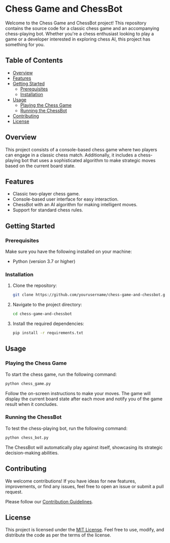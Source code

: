 # Chess Game and ChessBot

Welcome to the Chess Game and ChessBot project! This repository contains the source code for a classic chess game and an accompanying chess-playing bot. Whether you're a chess enthusiast looking to play a game or a developer interested in exploring chess AI, this project has something for you.

## Table of Contents

- [Overview](#overview)
- [Features](#features)
- [Getting Started](#getting-started)
  - [Prerequisites](#prerequisites)
  - [Installation](#installation)
- [Usage](#usage)
  - [Playing the Chess Game](#playing-the-chess-game)
  - [Running the ChessBot](#running-the-chessbot)
- [Contributing](#contributing)
- [License](#license)

## Overview

This project consists of a console-based chess game where two players can engage in a classic chess match. Additionally, it includes a chess-playing bot that uses a sophisticated algorithm to make strategic moves based on the current board state.

## Features

- Classic two-player chess game.
- Console-based user interface for easy interaction.
- ChessBot with an AI algorithm for making intelligent moves.
- Support for standard chess rules.

## Getting Started

### Prerequisites

Make sure you have the following installed on your machine:

- Python (version 3.7 or higher)

### Installation

1. Clone the repository:

   ```bash
   git clone https://github.com/yourusername/chess-game-and-chessbot.git
   ```

2. Navigate to the project directory:

   ```bash
   cd chess-game-and-chessbot
   ```

3. Install the required dependencies:

   ```bash
   pip install -r requirements.txt
   ```

## Usage

### Playing the Chess Game

To start the chess game, run the following command:

```bash
python chess_game.py
```

Follow the on-screen instructions to make your moves. The game will display the current board state after each move and notify you of the game result when it concludes.

### Running the ChessBot

To test the chess-playing bot, run the following command:

```bash
python chess_bot.py
```

The ChessBot will automatically play against itself, showcasing its strategic decision-making abilities.

## Contributing

We welcome contributions! If you have ideas for new features, improvements, or find any issues, feel free to open an issue or submit a pull request.

Please follow our [Contribution Guidelines](CONTRIBUTING.md).

## License

This project is licensed under the [MIT License](LICENSE). Feel free to use, modify, and distribute the code as per the terms of the license.
